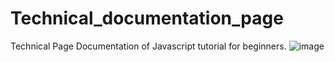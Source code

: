 # Technical_documentation_page
Technical Page Documentation of Javascript tutorial for beginners.
![image](https://user-images.githubusercontent.com/33661780/41142743-695f00dc-6b14-11e8-9dc1-b11fe60e0e3e.png)
